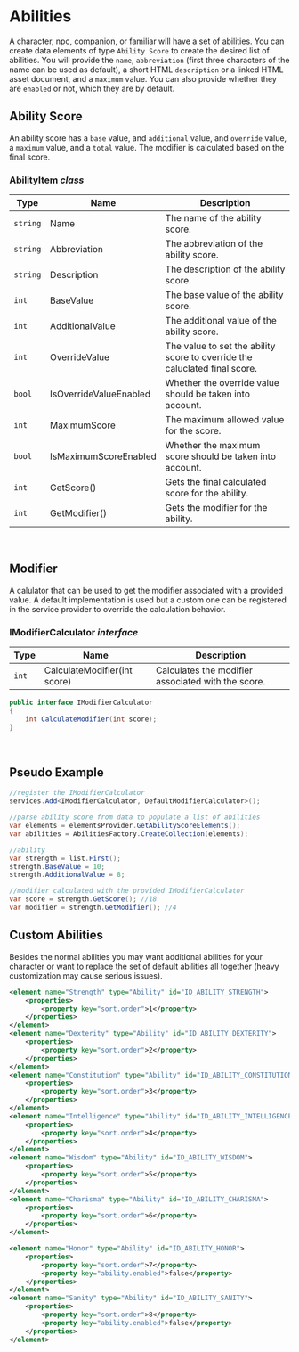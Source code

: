# Abilities

A character, npc, companion, or familiar will have a set of abilities. You can create data elements of type `Ability Score` to create the desired list of abilities. You will provide the `name`, `abbreviation` (first three characters of the name can be used as default), a short HTML `description` or a linked HTML asset document, and a `maximum` value. You can also provide whether they are `enabled` or not, which they are by default.

## Ability Score

An ability score has a `base` value, and `additional` value, and `override` value, a `maximum` value, and a `total` value. The modifier is calculated based on the final score.

### **AbilityItem** _class_
| Type | Name | Description |
| - | - | - |
| `string` | Name | The name of the ability score. |
| `string` | Abbreviation | The abbreviation of the ability score. |
| `string` | Description | The description of the ability score. |
| `int` | BaseValue | The base value of the ability score. |
| `int` | AdditionalValue | The additional value of the ability score. |
| `int` | OverrideValue | The value to set the ability score to override the caluclated final score. |
| `bool` | IsOverrideValueEnabled | Whether the override value should be taken into account. |
| `int` | MaximumScore | The maximum allowed value for the score. |
| `bool` | IsMaximumScoreEnabled | Whether the maximum score should be taken into account. |
| `int` | GetScore() | Gets the final calculated score for the ability. |
| `int` | GetModifier() | Gets the modifier for the ability. |

&nbsp;

## Modifier

A calulator that can be used to get the modifier associated with a provided value. A default implementation is used but a custom one can be registered in the service provider to override the calculation behavior.

### **IModifierCalculator** _interface_
| Type | Name | Description |
| - | - | - |
| `int` | CalculateModifier(int score) | Calculates the modifier associated with the score. |

```cs
public interface IModifierCalculator
{
    int CalculateModifier(int score);
}
```

&nbsp;

## Pseudo Example

```cs
//register the IModifierCalculator
services.Add<IModifierCalculator, DefaultModifierCalculator>();

//parse ability score from data to populate a list of abilities
var elements = elementsProvider.GetAbilityScoreElements();
var abilities = AbilitiesFactory.CreateCollection(elements);

//ability
var strength = list.First();
strength.BaseValue = 10;
strength.AdditionalValue = 8;

//modifier calculated with the provided IModifierCalculator
var score = strength.GetScore(); //18
var modifier = strength.GetModifier(); //4
```

## Custom Abilities

Besides the normal abilities you may want additional abilities for your character or want to replace the set of default abilities all together (heavy customization may cause serious issues).

```xml
<element name="Strength" type="Ability" id="ID_ABILITY_STRENGTH">
    <properties>
        <property key="sort.order">1</property>
    </properties>
</element>
<element name="Dexterity" type="Ability" id="ID_ABILITY_DEXTERITY">
    <properties>
        <property key="sort.order">2</property>
    </properties>
</element>
<element name="Constitution" type="Ability" id="ID_ABILITY_CONSTITUTION">
    <properties>
        <property key="sort.order">3</property>
    </properties>
</element>
<element name="Intelligence" type="Ability" id="ID_ABILITY_INTELLIGENCE">
    <properties>
        <property key="sort.order">4</property>
    </properties>
</element>
<element name="Wisdom" type="Ability" id="ID_ABILITY_WISDOM">
    <properties>
        <property key="sort.order">5</property>
    </properties>
</element>
<element name="Charisma" type="Ability" id="ID_ABILITY_CHARISMA">
    <properties>
        <property key="sort.order">6</property>
    </properties>
</element>
```

```xml
<element name="Honor" type="Ability" id="ID_ABILITY_HONOR">
    <properties>
        <property key="sort.order">7</property>
        <property key="ability.enabled">false</property>
    </properties>
</element>
<element name="Sanity" type="Ability" id="ID_ABILITY_SANITY">
    <properties>
        <property key="sort.order">8</property>
        <property key="ability.enabled">false</property>
    </properties>
</element>
```




